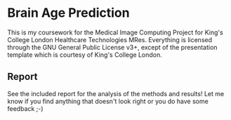 # Brain Age Prediction

This is my coursework for the Medical Image Computing Project for King's College London Healthcare Technologies MRes. Everything is licensed through the GNU General Public License v3+, except of the presentation template which is courtesy of King's College London.

## Report

See the included report for the analysis of the methods and results! Let me know if you find anything that doesn't look right or you do have some feedback ;-) 
